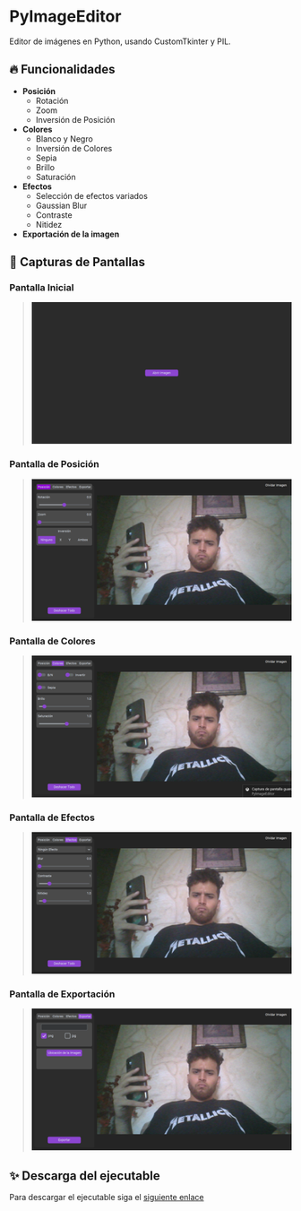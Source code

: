 # PyImageEditor
Editor de imágenes en Python, usando CustomTkinter y PIL.

## 🔥 Funcionalidades
- **Posición**
  - Rotación
  - Zoom
  - Inversión de Posición
- **Colores**
  - Blanco y Negro
  - Inversión de Colores
  - Sepia
  - Brillo
  - Saturación
- **Efectos**
  - Selección de efectos variados
  - Gaussian Blur
  - Contraste
  - Nitidez
- **Exportación de la imagen**

## 📸 Capturas de Pantallas
### Pantalla Inicial
> ![1](assets/1.png)

### Pantalla de Posición
> ![2](assets/2.png)

### Pantalla de Colores
> ![3](assets/3.png)

### Pantalla de Efectos
> ![4](assets/4.png)

### Pantalla de Exportación
> ![5](assets/5.png)

## ✨ Descarga del ejecutable
Para descargar el ejecutable siga el [siguiente enlace](https://github.com/EduardoProfe666/PyImageEditor/releases/latest)